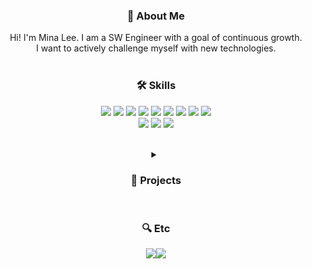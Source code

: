 <!--
**chsjen492/chsjen492** is a ✨ _special_ ✨ repository because its `README.md` (this file) appears on your GitHub profile.

Here are some ideas to get you started:

- 🔭 I’m currently working on ...
- 🌱 I’m currently learning ...
- 👯 I’m looking to collaborate on ...
- 🤔 I’m looking for help with ...
- 💬 Ask me about ...
- 📫 How to reach me: ...
- 😄 Pronouns: ...
- ⚡ Fun fact: ...
-->

<div align="center">
<h3>🔭 About Me</h3>
Hi! I'm Mina Lee. I am a SW Engineer with a goal of continuous growth.<br> I want to actively challenge myself with new technologies. <br>
</div>
<br>
<div align="center">
<h3>🛠️ Skills</h3>
<p>
<img src="https://img.shields.io/badge/TypeScript-3178C6?style=flat&logo=TypeScript&logoColor=white"/>
<img src="https://img.shields.io/badge/Express-000000?style=flat&logo=express&logoColor=white"/>
<img src="https://img.shields.io/badge/NestJS-E0234E?style=flat&logo=nestjs&logoColor=white"/>
<img src="https://img.shields.io/badge/PostgreSQL-4169E1?style=flat&logo=postgresql&logoColor=white"/>
<img src="https://img.shields.io/badge/MongoDB-47A248?style=flat&logo=mongodb&logoColor=white"/>
<img src="https://img.shields.io/badge/MySQL-4479A1?style=flat&logo=mysql&logoColor=white"/>
<img src="https://img.shields.io/badge/Next.js-000000?style=flat&logo=next.js&logoColor=white"/>
<img src="https://img.shields.io/badge/React-61DAFB?style=flat&logo=react&logoColor=black"/>
<img src="https://img.shields.io/badge/Sentry-362D59?style=flat&logo=sentry&logoColor=white"/>
<br>
<img src="https://img.shields.io/badge/Git-F05032?style=flat&logo=git&logoColor=white"/>
<img src="https://img.shields.io/badge/GitHub-181717?style=flat&logo=github&logoColor=white"/>
<img src="https://img.shields.io/badge/Notion-000000?style=flat&logo=notion&logoColor=white"/>
</p>
</div>

<br>
<div align="center">
<details>
<summary><h3>🚀 Projects</h3></summary>

| Project Name | Description | Period |
|-------------|-------------|---------|
| Fienmee | Community Service for Festival and Event Information | 2024.09 ~ Present |
| Doculink | Confluence App for Visualizing Document Relationships | 2025.01 ~ Present |
| 링킷 | Chrome Extension & Web Service for Tab and Link Management | 2024.09 ~ 2024.12 |
| TodayFin | Integrated SNS Service for News and Financial Information | 2024.07 ~ 2024.09 |
| 충저니 | AI Travel Recommendation Service for Chungcheong-do (KakaoTech Bootcamp Hackathon) | 2024.09 |
| Rebridge | Mobile App Service for Re-employment Information | 2024.04 ~ 2024.07 |
| Arecibo | Space Extension Program with Community Features | 2024.03 ~ 2024.07 |

</details>
</div>

<br>

<div align="center">
<h3>🔍 Etc</h3>
<img src="https://github-readme-stats.vercel.app/api?username=chsjen492&show_icons=true" /><img src="http://mazassumnida.wtf/api/v2/generate_badge?boj=dropwort" />
</div>
